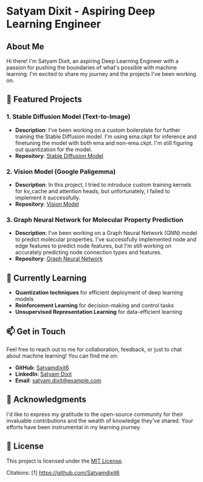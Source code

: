 # Satyam Dixit - Aspiring Deep Learning Engineer

## About Me

Hi there! I'm Satyam Dixit, an aspiring Deep Learning Engineer with a passion for pushing the boundaries of what's possible with machine learning. I'm excited to share my journey and the projects I've been working on.

## 🚀 Featured Projects

### 1. **Stable Diffusion Model (Text-to-Image)**

- **Description**: I've been working on a custom boilerplate for further training the Stable Diffusion model. I'm using ema.ckpt for inference and finetuning the model with both ema and non-ema.ckpt. I'm still figuring out quantization for the model.
- **Repository**: [Stable Diffusion Model](https://github.com/Satyamdixit6/stabke_diffusion_correct)

### 2. **Vision Model (Google Paligemma)**

- **Description**: In this project, I tried to introduce custom training kernels for kv_cache and attention heads, but unfortunately, I failed to implement it successfully.
- **Repository**: [Vision Model](https://github.com/Satyamdixit6)

### 3. **Graph Neural Network for Molecular Property Prediction**

- **Description**: I've been working on a Graph Neural Network (GNN) model to predict molecular properties. I've successfully implemented node and edge features to predict node features, but I'm still working on accurately predicting node connection types and features.
- **Repository**: [Graph Neural Network](https://github.com/Satyamdixit6)

## 🌱 Currently Learning

- **Quantization techniques** for efficient deployment of deep learning models
- **Reinforcement Learning** for decision-making and control tasks
- **Unsupervised Representation Learning** for data-efficient learning

## 📫 Get in Touch

Feel free to reach out to me for collaboration, feedback, or just to chat about machine learning! You can find me on:

- **GitHub**: [Satyamdixit6](https://github.com/Satyamdixit6)
- **LinkedIn**: [Satyam Dixit](https://www.linkedin.com/in/satyam-dixit-6/)
- **Email**: satyam.dixit@example.com

## 🙏 Acknowledgments

I'd like to express my gratitude to the open-source community for their invaluable contributions and the wealth of knowledge they've shared. Your efforts have been instrumental in my learning journey.

## 📄 License

This project is licensed under the [MIT License](LICENSE).

Citations:
[1] https://github.com/Satyamdixit6
